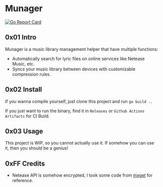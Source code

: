 # Munager
[![Go Report Card](https://goreportcard.com/badge/github.com/TurboHsu/munager)](https://goreportcard.com/report/github.com/TurboHsu/munager)
## 0x01 Intro

Munager is a music library management helper that have multiple functions:

- Automatically search for lyric files on online services like Netease Music, etc.
- Syncs your music library between devices with customizable compression rules.

## 0x02 Install

If you wanna compile yourself, just clone this project and run `go build .`.

If you just want to run the binary, find it in `Releases` or `Github Actions Artifacts` for CI Build.

## 0x03 Usage

This project is WIP, so you cannot actually use it. If somehow you can use it, then you should be a genius!

## 0xFF Credits

- Netease API is somehow encrypted, I took some code from [mxget](https://github.com/winterssy/mxget) for reference.